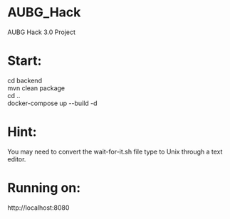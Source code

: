 # AUBG_Hack
AUBG Hack 3.0 Project

# Start:
cd backend \
mvn clean package \
cd .. \
docker-compose up --build -d

# Hint:
You may need to convert the wait-for-it.sh file type to Unix through a text editor.

# Running on:
http://localhost:8080
 
